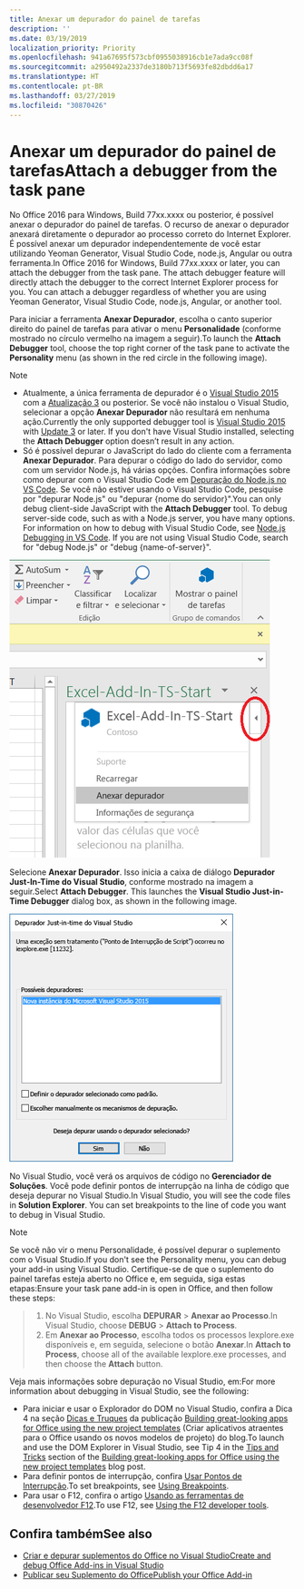 ```yaml
---
title: Anexar um depurador do painel de tarefas
description: ''
ms.date: 03/19/2019
localization_priority: Priority
ms.openlocfilehash: 941a67695f573cbf0955038916cb1e7ada9cc08f
ms.sourcegitcommit: a2950492a2337de3180b713f5693fe82dbdd6a17
ms.translationtype: HT
ms.contentlocale: pt-BR
ms.lasthandoff: 03/27/2019
ms.locfileid: "30870426"
---
```

# <a name="attach-a-debugger-from-the-task-pane"></a><span data-ttu-id="5fe36-102">Anexar um depurador do painel de tarefas</span><span class="sxs-lookup"><span data-stu-id="5fe36-102">Attach a debugger from the task pane</span></span>

<span data-ttu-id="5fe36-p101">No Office 2016 para Windows, Build 77xx.xxxx ou posterior, é possível anexar o depurador do painel de tarefas. O recurso de anexar o depurador anexará diretamente o depurador ao processo correto do Internet Explorer. É possível anexar um depurador independentemente de você estar utilizando Yeoman Generator, Visual Studio Code, node.js, Angular ou outra ferramenta.</span><span class="sxs-lookup"><span data-stu-id="5fe36-p101">In Office 2016 for Windows, Build 77xx.xxxx or later, you can attach the debugger from the task pane. The attach debugger feature will directly attach the debugger to the correct Internet Explorer process for you. You can attach a debugger regardless of whether you are using Yeoman Generator, Visual Studio Code, node.js, Angular, or another tool.</span></span> 

<span data-ttu-id="5fe36-106">Para iniciar a ferramenta **Anexar Depurador**, escolha o canto superior direito do painel de tarefas para ativar o menu **Personalidade** (conforme mostrado no círculo vermelho na imagem a seguir).</span><span class="sxs-lookup"><span data-stu-id="5fe36-106">To launch the **Attach Debugger** tool, choose the top right corner of the task pane to activate the **Personality** menu (as shown in the red circle in the following image).</span></span>   

> [!NOTE]
> - <span data-ttu-id="5fe36-p102">Atualmente, a única ferramenta de depurador é o [Visual Studio 2015](https://www.visualstudio.com/downloads/) com a [Atualização 3](https://msdn.microsoft.com/library/mt752379.aspx) ou posterior. Se você não instalou o Visual Studio, selecionar a opção **Anexar Depurador** não resultará em nenhuma ação.</span><span class="sxs-lookup"><span data-stu-id="5fe36-p102">Currently the only supported debugger tool is [Visual Studio 2015](https://www.visualstudio.com/downloads/) with [Update 3](https://msdn.microsoft.com/library/mt752379.aspx) or later. If you don't have Visual Studio installed, selecting the **Attach Debugger** option doesn’t result in any action.</span></span>   
> - <span data-ttu-id="5fe36-p103">Só é possível depurar o JavaScript do lado do cliente com a ferramenta **Anexar Depurador**. Para depurar o código do lado do servidor, como com um servidor Node.js, há várias opções. Confira informações sobre como depurar com o Visual Studio Code em [Depuração do Node.js no VS Code](https://code.visualstudio.com/docs/nodejs/nodejs-debugging). Se você não estiver usando o Visual Studio Code, pesquise por "depurar Node.js" ou "depurar {nome do servidor}".</span><span class="sxs-lookup"><span data-stu-id="5fe36-p103">You can only debug client-side JavaScript with the **Attach Debugger** tool. To debug server-side code, such as with a Node.js server, you have many options. For information on how to debug with Visual Studio Code, see [Node.js Debugging in VS Code](https://code.visualstudio.com/docs/nodejs/nodejs-debugging). If you are not using Visual Studio Code, search for "debug Node.js" or "debug {name-of-server}".</span></span>

![Captura de tela do menu Anexar Depurador](../images/attach-debugger.png)

<span data-ttu-id="5fe36-p104">Selecione **Anexar Depurador**. Isso inicia a caixa de diálogo **Depurador Just-In-Time do Visual Studio**, conforme mostrado na imagem a seguir.</span><span class="sxs-lookup"><span data-stu-id="5fe36-p104">Select **Attach Debugger**. This launches the **Visual Studio Just-in-Time Debugger** dialog box, as shown in the following image.</span></span> 

![Captura de tela da caixa de diálogo Depurador JIT do Visual Studio](../images/visual-studio-debugger.png)

<span data-ttu-id="5fe36-p105">No Visual Studio, você verá os arquivos de código no **Gerenciador de Soluções**.   Você pode definir pontos de interrupção na linha de código que deseja depurar no Visual Studio.</span><span class="sxs-lookup"><span data-stu-id="5fe36-p105">In Visual Studio, you will see the code files in **Solution Explorer**.   You can set breakpoints to the line of code you want to debug in Visual Studio.</span></span>

> [!NOTE]
> <span data-ttu-id="5fe36-119">Se você não vir o menu Personalidade, é possível depurar o suplemento com o Visual Studio.</span><span class="sxs-lookup"><span data-stu-id="5fe36-119">If you don't see the Personality menu, you can debug your add-in using Visual Studio.</span></span> <span data-ttu-id="5fe36-120">Certifique-se de que o suplemento do painel tarefas esteja aberto no Office e, em seguida, siga estas etapas:</span><span class="sxs-lookup"><span data-stu-id="5fe36-120">Ensure your task pane add-in is open in Office, and then follow these steps:</span></span>

> 1. <span data-ttu-id="5fe36-121">No Visual Studio, escolha **DEPURAR** > **Anexar ao Processo**.</span><span class="sxs-lookup"><span data-stu-id="5fe36-121">In Visual Studio, choose **DEBUG** > **Attach to Process**.</span></span>
> 2. <span data-ttu-id="5fe36-122">Em **Anexar ao Processo**, escolha todos os processos Iexplore.exe disponíveis e, em seguida, selecione o botão **Anexar**.</span><span class="sxs-lookup"><span data-stu-id="5fe36-122">In **Attach to Process**, choose all of the available Iexplore.exe processes, and then choose the **Attach** button.</span></span>

<span data-ttu-id="5fe36-123">Veja mais informações sobre depuração no Visual Studio, em:</span><span class="sxs-lookup"><span data-stu-id="5fe36-123">For more information about debugging in Visual Studio, see the following:</span></span>

-   <span data-ttu-id="5fe36-124">Para iniciar e usar o Explorador do DOM no Visual Studio, confira a Dica 4 na seção [Dicas e Truques](https://blogs.msdn.microsoft.com/officeapps/2013/04/16/building-great-looking-apps-for-office-using-the-new-project-templates/#tips_tricks) da publicação [Building great-looking apps for Office using the new project templates](https://blogs.msdn.microsoft.com/officeapps/2013/04/16/building-great-looking-apps-for-office-using-the-new-project-templates) (Criar aplicativos atraentes para o Office usando os novos modelos de projeto) do blog.</span><span class="sxs-lookup"><span data-stu-id="5fe36-124">To launch and use the DOM Explorer in Visual Studio, see Tip 4 in the [Tips and Tricks](https://blogs.msdn.microsoft.com/officeapps/2013/04/16/building-great-looking-apps-for-office-using-the-new-project-templates/#tips_tricks) section of the [Building great-looking apps for Office using the new project templates](https://blogs.msdn.microsoft.com/officeapps/2013/04/16/building-great-looking-apps-for-office-using-the-new-project-templates) blog post.</span></span>
-   <span data-ttu-id="5fe36-125">Para definir pontos de interrupção, confira [Usar Pontos de Interrupção](/visualstudio/debugger/using-breakpoints?view=vs-2015).</span><span class="sxs-lookup"><span data-stu-id="5fe36-125">To set breakpoints, see [Using Breakpoints](/visualstudio/debugger/using-breakpoints?view=vs-2015).</span></span>
-   <span data-ttu-id="5fe36-126">Para usar o F12, confira o artigo [Usando as ferramentas de desenvolvedor F12](/previous-versions/windows/internet-explorer/ie-developer/samples/bg182326(v=vs.85)).</span><span class="sxs-lookup"><span data-stu-id="5fe36-126">To use F12, see [Using the F12 developer tools](/previous-versions/windows/internet-explorer/ie-developer/samples/bg182326(v=vs.85)).</span></span>

## <a name="see-also"></a><span data-ttu-id="5fe36-127">Confira também</span><span class="sxs-lookup"><span data-stu-id="5fe36-127">See also</span></span>

- [<span data-ttu-id="5fe36-128">Criar e depurar suplementos do Office no Visual Studio</span><span class="sxs-lookup"><span data-stu-id="5fe36-128">Create and debug Office Add-ins in Visual Studio</span></span>](../develop/create-and-debug-office-add-ins-in-visual-studio.md)
- [<span data-ttu-id="5fe36-129">Publicar seu Suplemento do Office</span><span class="sxs-lookup"><span data-stu-id="5fe36-129">Publish your Office Add-in</span></span>](../publish/publish.md)
